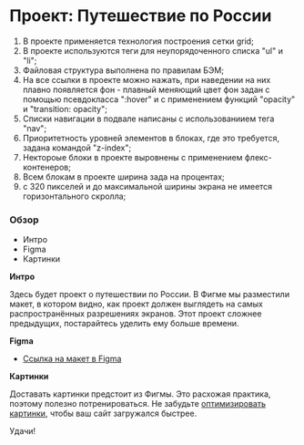 # Проект: Путешествие по России

 1) В проекте применяется технология построения сетки grid;
 2) В проекте используются теги для неупорядоченного списка "ul" и "li";
 3) Файловая структура выполнена по правилам БЭМ;
 4) На все ссылки в проекте можно нажать, при наведении на них плавно появляется фон - плавный меняющий цвет фон задан с помощью псевдокласса ":hover" и с применением функций "opacity" и "transition: opacity";
 5) Списки навигации в подвале написаны с использованиием тега "nav";
 6) Приоритетность уровней элементов в блоках, где это требуется, задана командой "z-index";
 7) Нектороые блоки в проекте выровнены с применением флекс-контенеров;
 8) Всем блокам в проекте ширина зада на процентах;
 9) c 320 пикселей и до максимальной ширины экрана не имеется горизонтального скролла;


### Обзор
* Интро
* Figma
* Картинки

**Интро**

Здесь будет проект о путешествии по России.
В Фигме мы разместили макет, в котором видно, как проект должен выглядеть на самых распространённых разрешениях экранов.
Этот проект сложнее предыдущих, постарайтесь уделить ему больше времени.

**Figma**

* [Ссылка на макет в Figma](https://www.figma.com/file/5S2WSbEFL6awjVWJ0NWL8Q/Sprint-3_-Russia-_-desktop-mobile?node-id=28503%3A0)

**Картинки**

Доставать картинки предстоит из Фигмы. Это расхожая практика, поэтому полезно потренироваться.
Не забудьте [оптимизировать картинки](https://tinypng.com/), чтобы ваш сайт загружался быстрее.

Удачи!

